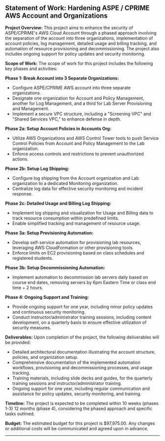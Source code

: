 **Statement of Work: Hardening ASPE / CPRIME AWS Account and Organizations**
---
**Project Overview:**
This project aims to enhance the security of ASPE/CPRIME's AWS Cloud Account through a phased approach involving the separation of the account into three organizations, implementation of account policies, log management, detailed usage and billing tracking, and automation of resource provisioning and decommissioning. The project also includes ongoing support for policy updates and security monitoring.

**Scope of Work:**
The scope of work for this project includes the following key phases and activities:

**Phase 1: Break Account into 3 Separate Organizations:**
- Configure ASPE/CPRIME AWS account into three separate organizations.
- Designate one organization for Account and Policy Management, another for Log Management, and a third for Lab Server Provisioning and Management.
- Implement a secure VPC structure, including a "Screening VPC" and "Shared Services VPC," to enhance defense in depth.

**Phase 2a: Setup Account Policies in Accounts Org:**
- Utilize AWS Organizations and AWS Control Tower tools to push Service Control Policies from Account and Policy Management to the Lab organization.
- Enforce access controls and restrictions to prevent unauthorized actions.

**Phase 2b: Setup Log Shipping:**
- Configure log shipping from the Account organization and Lab organization to a dedicated Monitoring organization.
- Centralize log data for effective security monitoring and incident response.

**Phase 2c: Detailed Usage and Billing Log Shipping:**
- Implement log shipping and visualization for Usage and Billing data to track resource consumption within predefined limits.
- Enable simplified tracking and management of resource usage.

**Phase 3a: Setup Provisioning Automation:**
- Develop self-service automation for provisioning lab resources, leveraging AWS CloudFormation or other provisioning tools.
- Enforce limits on EC2 provisioning based on class schedules and registered students.

**Phase 3b: Setup Decommissioning Automation:**
- Implement automation to decommission lab servers daily based on course end dates, removing servers by 6pm Eastern Time or class end time + 2 hours.

**Phase 4: Ongoing Support and Training:**
- Provide ongoing support for one year, including minor policy updates and continuous security monitoring.
- Conduct instructor/administrator training sessions, including content development, on a quarterly basis to ensure effective utilization of security measures.

**Deliverables:**
Upon completion of the project, the following deliverables will be provided:

- Detailed architectural documentation illustrating the account structure, policies, and organization setup.
- Comprehensive documentation of the implemented automation workflows, provisioning and decommissioning processes, and usage tracking.
- Training materials, including slide decks and guides, for the quarterly training sessions and instructor/administrator training.
- Ongoing support for one year, including regular communication and assistance for policy updates, security monitoring, and training.

**Timeline:**
The project is expected to be completed within 10 weeks (phases 1-3) 12 months (phase 4), considering the phased approach and specific tasks outlined.

**Budget:**
The estimated budget for this project is $97,975.00. 
Any changes or additional costs will be communicated and agreed upon in advance.

---
